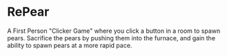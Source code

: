 # RePear
A First Person "Clicker Game" where you click a button in a room to spawn pears. 
Sacrifice the pears by pushing them into the furnace, and gain the ability to spawn pears at a more rapid pace.

